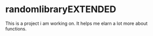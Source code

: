 # randomlibraryEXTENDED
This is a project i am working on. It helps me elarn a lot more about functions.
